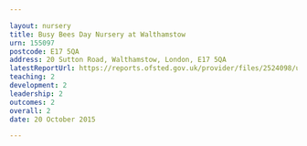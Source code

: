 ```yaml
---

layout: nursery
title: Busy Bees Day Nursery at Walthamstow
urn: 155097
postcode: E17 5QA
address: 20 Sutton Road, Walthamstow, London, E17 5QA
latestReportUrl: https://reports.ofsted.gov.uk/provider/files/2524098/urn/155097.pdf
teaching: 2
development: 2
leadership: 2
outcomes: 2
overall: 2
date: 20 October 2015

---
```

